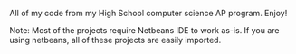 All of my code from my High School computer science AP program. Enjoy!

Note: Most of the projects require Netbeans IDE to work as-is.
      If you are using netbeans, all of these projects are easily imported.
